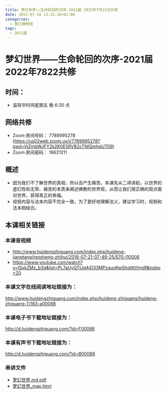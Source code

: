 ```yaml
---
title: 梦幻世界——生命轮回的次序-2021届 2022年7月22日共修
date: 2022-07-18 13:25:10+01:00
categories:
  - 慧灯禅修班
tags:
  - 2021届
---
```

<!--StartFragment-->

# 梦幻世界——生命轮回的次序-2021届 2022年7822共修

## 时间：

* 温哥华时间星期五 晚 6:30 点

## 网络共修

* Zoom 房间号码： 7789995278 (<https://us02web.zoom.us/j/7789995278?pwd=VjZmbWJFY2k2K0E5RVB2cTNIQmhqUT09>)
* Zoom 房间密码： 19621211

## 概述

* 因为我们不了解世界的真相，所以会产生痛苦。本课先从二谛讲起，以世界的虚幻性和无常、痛苦的本质来阐述佛教的世界观，从而让我们用正确的观点面对世界，获得真正的幸福。
* 视频内容与法本内容不完全一致，为了更好地理解法义，建议学习时，视频和法本相结合。

## 本课相关链接

### 本课音视频

* <http://www.huidengzhiguang.com/index.php/huideng-jiangtang/rensheng-zhihui/2016-07-21-07-48-25/570-l10008>
* <https://www.youtube.com/watch?v=ISxkZMz_b3g&list=PL7aUyQTIJqAjD33MPzguoKwShqtttVmg9&index=20>

### 本课文字在线阅读地址链接为：

<http://www.huidengzhiguang.com/index.php/huideng-zhiguang/huideng-zhiguang-7/183-a00088>

### 本课电子书下载地址链接为：

<http://d.huidengzhiguang.com/?id=F00088>

### 本课有声书下载地址链接为：

<http://d.huidengzhiguang.com/?id=B00088>

### 串讲文件

* [梦幻世界.md.pdf](http://huidengchanxiu.net/hdv/f/up/%E6%A2%A6%E5%B9%BB%E4%B8%96%E7%95%8C.md.pdf)
* [梦幻世界_map.html](http://huidengchanxiu.net/hdv/f/up/%E6%A2%A6%E5%B9%BB%E4%B8%96%E7%95%8C_map.html)

<!--EndFragment-->